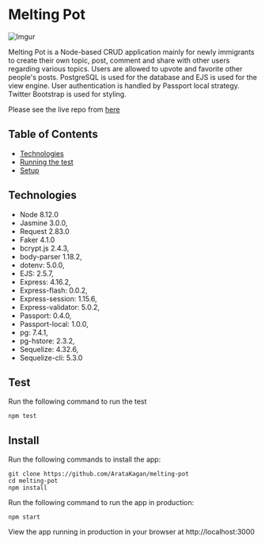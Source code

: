 # Melting Pot 

![Imgur](https://i.imgur.com/mIesIcQ.png)




Melting Pot is a Node-based CRUD application mainly for newly immigrants to create their own topic, post, comment and share with other users regarding various topics. Users are allowed to upvote and favorite other people's posts. PostgreSQL is used for the database and EJS is used for the view engine. User authentication is handled by Passport local strategy. Twitter Bootstrap is used for styling.

Please see the live repo from [here](https://aratakagan-melting-pot.herokuapp.com/)

## Table of Contents 

- [Technologies](#technologies) 
- [Running the test](#test)
- [Setup](#install)

## Technologies 

- Node 8.12.0
- Jasmine 3.0.0,
- Request 2.83.0
- Faker 4.1.0
- bcrypt.js 2.4.3,
- body-parser 1.18.2,
- dotenv: 5.0.0,
- EJS: 2.5.7,
- Express: 4.16.2,
- Express-flash: 0.0.2,
- Express-session: 1.15.6,
- Express-validator: 5.0.2,
- Passport: 0.4.0,
- Passport-local: 1.0.0,
- pg: 7.4.1,
- pg-hstore: 2.3.2,
- Sequelize: 4.32.6,
- Sequelize-cli: 5.3.0

## Test

Run the following command to run the test 

```
npm test
```

## Install 

Run the following commands to install the app:

```
git clone https://github.com/ArataKagan/melting-pot
cd melting-pot
npm install
``` 

Run the following command to run the app in production: 

```
npm start
```
View the app running in production in your browser at http://localhost:3000 








